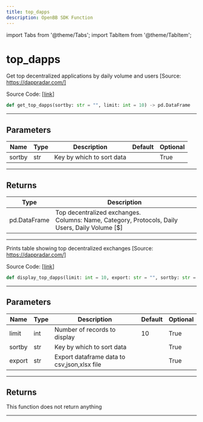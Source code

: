 ```yaml
---
title: top_dapps
description: OpenBB SDK Function
---
```


import Tabs from '@theme/Tabs';
import TabItem from '@theme/TabItem';

# top_dapps

<Tabs>
<TabItem value="model" label="Model" default>

Get top decentralized applications by daily volume and users [Source: https://dappradar.com/]

Source Code: [[link](https://github.com/OpenBB-finance/OpenBBTerminal/tree/main/openbb_terminal/cryptocurrency/discovery/dappradar_model.py#L209)]

```python
def get_top_dapps(sortby: str = "", limit: int = 10) -> pd.DataFrame
```
---
## Parameters

| Name | Type | Description | Default | Optional |
| ---- | ---- | ----------- | ------- | -------- |
| sortby | str | Key by which to sort data |  | True |

---
## Returns

| Type | Description |
| ---- | ----------- |
| pd.DataFrame | Top decentralized exchanges.<br/>Columns: Name, Category, Protocols, Daily Users, Daily Volume [$] |

---


</TabItem>
<TabItem value="view" label="View">

Prints table showing top decentralized exchanges [Source: https://dappradar.com/]

Source Code: [[link](https://github.com/OpenBB-finance/OpenBBTerminal/tree/main/openbb_terminal/cryptocurrency/discovery/dappradar_view.py#L133)]

```python
def display_top_dapps(limit: int = 10, export: str = "", sortby: str = "") -> None
```
---
## Parameters

| Name | Type | Description | Default | Optional |
| ---- | ---- | ----------- | ------- | -------- |
| limit | int | Number of records to display | 10 | True |
| sortby | str | Key by which to sort data |  | True |
| export | str | Export dataframe data to csv,json,xlsx file |  | True |

---
## Returns

This function does not return anything

---


</TabItem>
</Tabs>